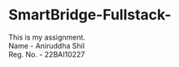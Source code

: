 # SmartBridge-Fullstack-
This is my assignment.
<br>
Name - Aniruddha Shil
<br>
Reg. No. - 22BAI10227
